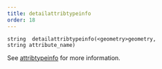 ```yaml
---
title: detailattribtypeinfo
order: 18
---
```

`string  detailattribtypeinfo(<geometry>geometry, string attribute_name)`

See [attribtypeinfo](./attribtypeinfo "Returns the transformation metadata of a geometry attribute.") for more information.

